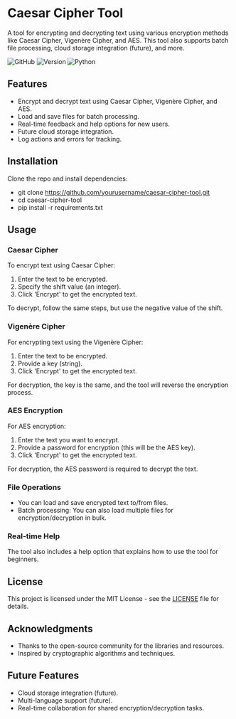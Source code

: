 # Caesar Cipher Tool

A tool for encrypting and decrypting text using various encryption methods like Caesar Cipher, Vigenère Cipher, and AES. This tool also supports batch file processing, cloud storage integration (future), and more.

![GitHub](https://img.shields.io/github/license/yourusername/caesar-cipher-tool)
![Version](https://img.shields.io/github/v/release/yourusername/caesar-cipher-tool)
![Python](https://img.shields.io/badge/python-3.x-blue.svg)

## Features

- Encrypt and decrypt text using Caesar Cipher, Vigenère Cipher, and AES.
- Load and save files for batch processing.
- Real-time feedback and help options for new users.
- Future cloud storage integration.
- Log actions and errors for tracking.

## Installation

Clone the repo and install dependencies:


- git clone https://github.com/yourusername/caesar-cipher-tool.git
- cd caesar-cipher-tool
- pip install -r requirements.txt


## Usage

### Caesar Cipher
To encrypt text using Caesar Cipher:
1. Enter the text to be encrypted.
2. Specify the shift value (an integer).
3. Click 'Encrypt' to get the encrypted text.

To decrypt, follow the same steps, but use the negative value of the shift.

### Vigenère Cipher
For encrypting text using the Vigenère Cipher:
1. Enter the text to be encrypted.
2. Provide a key (string).
3. Click 'Encrypt' to get the encrypted text.

For decryption, the key is the same, and the tool will reverse the encryption process.

### AES Encryption
For AES encryption:
1. Enter the text you want to encrypt.
2. Provide a password for encryption (this will be the AES key).
3. Click 'Encrypt' to get the encrypted text.

For decryption, the AES password is required to decrypt the text.

### File Operations
- You can load and save encrypted text to/from files.
- Batch processing: You can also load multiple files for encryption/decryption in bulk.

### Real-time Help
The tool also includes a help option that explains how to use the tool for beginners.

## License

This project is licensed under the MIT License - see the [LICENSE](LICENSE) file for details.

## Acknowledgments

- Thanks to the open-source community for the libraries and resources.
- Inspired by cryptographic algorithms and techniques.

## Future Features

- Cloud storage integration (future).
- Multi-language support (future).
- Real-time collaboration for shared encryption/decryption tasks.
